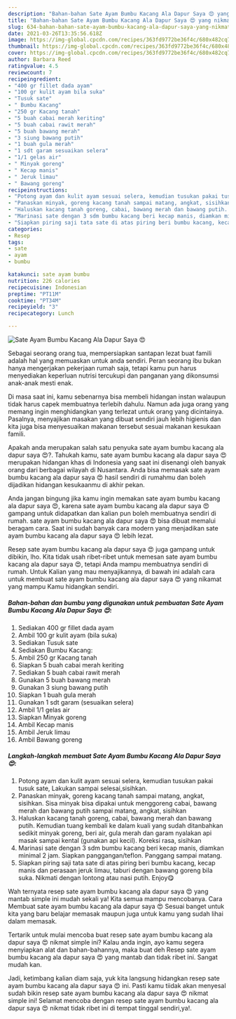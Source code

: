 ```yaml
---
description: "Bahan-bahan Sate Ayam Bumbu Kacang Ala Dapur Saya 😍 yang nikmat dan Mudah Dibuat"
title: "Bahan-bahan Sate Ayam Bumbu Kacang Ala Dapur Saya 😍 yang nikmat dan Mudah Dibuat"
slug: 634-bahan-bahan-sate-ayam-bumbu-kacang-ala-dapur-saya-yang-nikmat-dan-mudah-dibuat
date: 2021-03-26T13:35:56.618Z
image: https://img-global.cpcdn.com/recipes/363fd9772be36f4c/680x482cq70/sate-ayam-bumbu-kacang-ala-dapur-saya-😍-foto-resep-utama.jpg
thumbnail: https://img-global.cpcdn.com/recipes/363fd9772be36f4c/680x482cq70/sate-ayam-bumbu-kacang-ala-dapur-saya-😍-foto-resep-utama.jpg
cover: https://img-global.cpcdn.com/recipes/363fd9772be36f4c/680x482cq70/sate-ayam-bumbu-kacang-ala-dapur-saya-😍-foto-resep-utama.jpg
author: Barbara Reed
ratingvalue: 4.5
reviewcount: 7
recipeingredient:
- "400 gr fillet dada ayam"
- "100 gr kulit ayam bila suka"
- "Tusuk sate"
- " Bumbu Kacang"
- "250 gr Kacang tanah"
- "5 buah cabai merah keriting"
- "5 buah cabai rawit merah"
- "5 buah bawang merah"
- "3 siung bawang putih"
- "1 buah gula merah"
- "1 sdt garam sesuaikan selera"
- "1/1 gelas air"
- " Minyak goreng"
- " Kecap manis"
- " Jeruk limau"
- " Bawang goreng"
recipeinstructions:
- "Potong ayam dan kulit ayam sesuai selera, kemudian tusukan pakai tusuk sate, Lakukan sampai selesai,sisihkan."
- "Panaskan minyak, goreng kacang tanah sampai matang, angkat, sisihkan. Sisa minyak bisa dipakai untuk menggoreng cabai, bawang merah dan bawang putih sampai matang, angkat, sisihkan"
- "Haluskan kacang tanah goreng, cabai, bawang merah dan bawang putih. Kemudian tuang kembali ke dalam kuali yang sudah ditanbahkan sedikit minyak goreng, beri air, gula merah dan garam nyalakan api masak sampai kental (gunakan api kecil). Koreksi rasa, sisihkan"
- "Marinasi sate dengan 3 sdm bumbu kacang beri kecap manis, diamkan minimal 2 jam. Siapkan panggangan/teflon. Panggang sampai matang."
- "Siapkan piring saji tata sate di atas piring beri bumbu kacang, kecap manis dan perasaan jeruk limau, taburi dengan bawang goreng bila suka. Nikmati dengan lontong atau nasi putih. Enjoy😋"
categories:
- Resep
tags:
- sate
- ayam
- bumbu

katakunci: sate ayam bumbu 
nutrition: 226 calories
recipecuisine: Indonesian
preptime: "PT11M"
cooktime: "PT34M"
recipeyield: "3"
recipecategory: Lunch

---
```



![Sate Ayam Bumbu Kacang Ala Dapur Saya 😍](https://img-global.cpcdn.com/recipes/363fd9772be36f4c/680x482cq70/sate-ayam-bumbu-kacang-ala-dapur-saya-😍-foto-resep-utama.jpg)

Sebagai seorang orang tua, mempersiapkan santapan lezat buat famili adalah hal yang memuaskan untuk anda sendiri. Peran seorang ibu bukan hanya mengerjakan pekerjaan rumah saja, tetapi kamu pun harus menyediakan keperluan nutrisi tercukupi dan panganan yang dikonsumsi anak-anak mesti enak.

Di masa  saat ini, kamu sebenarnya bisa membeli hidangan instan walaupun tidak harus capek membuatnya terlebih dahulu. Namun ada juga orang yang memang ingin menghidangkan yang terlezat untuk orang yang dicintainya. Pasalnya, menyajikan masakan yang dibuat sendiri jauh lebih higienis dan kita juga bisa menyesuaikan makanan tersebut sesuai makanan kesukaan famili. 



Apakah anda merupakan salah satu penyuka sate ayam bumbu kacang ala dapur saya 😍?. Tahukah kamu, sate ayam bumbu kacang ala dapur saya 😍 merupakan hidangan khas di Indonesia yang saat ini disenangi oleh banyak orang dari berbagai wilayah di Nusantara. Anda bisa memasak sate ayam bumbu kacang ala dapur saya 😍 hasil sendiri di rumahmu dan boleh dijadikan hidangan kesukaanmu di akhir pekan.

Anda jangan bingung jika kamu ingin memakan sate ayam bumbu kacang ala dapur saya 😍, karena sate ayam bumbu kacang ala dapur saya 😍 gampang untuk didapatkan dan kalian pun boleh membuatnya sendiri di rumah. sate ayam bumbu kacang ala dapur saya 😍 bisa dibuat memalui beragam cara. Saat ini sudah banyak cara modern yang menjadikan sate ayam bumbu kacang ala dapur saya 😍 lebih lezat.

Resep sate ayam bumbu kacang ala dapur saya 😍 juga gampang untuk dibikin, lho. Kita tidak usah ribet-ribet untuk memesan sate ayam bumbu kacang ala dapur saya 😍, tetapi Anda mampu membuatnya sendiri di rumah. Untuk Kalian yang mau menyajikannya, di bawah ini adalah cara untuk membuat sate ayam bumbu kacang ala dapur saya 😍 yang nikamat yang mampu Kamu hidangkan sendiri.

<!--inarticleads1-->

##### Bahan-bahan dan bumbu yang digunakan untuk pembuatan Sate Ayam Bumbu Kacang Ala Dapur Saya 😍:

1. Sediakan 400 gr fillet dada ayam
1. Ambil 100 gr kulit ayam (bila suka)
1. Sediakan Tusuk sate
1. Sediakan  Bumbu Kacang:
1. Ambil 250 gr Kacang tanah
1. Siapkan 5 buah cabai merah keriting
1. Sediakan 5 buah cabai rawit merah
1. Gunakan 5 buah bawang merah
1. Gunakan 3 siung bawang putih
1. Siapkan 1 buah gula merah
1. Gunakan 1 sdt garam (sesuaikan selera)
1. Ambil 1/1 gelas air
1. Siapkan  Minyak goreng
1. Ambil  Kecap manis
1. Ambil  Jeruk limau
1. Ambil  Bawang goreng




<!--inarticleads2-->

##### Langkah-langkah membuat Sate Ayam Bumbu Kacang Ala Dapur Saya 😍:

1. Potong ayam dan kulit ayam sesuai selera, kemudian tusukan pakai tusuk sate, Lakukan sampai selesai,sisihkan.
1. Panaskan minyak, goreng kacang tanah sampai matang, angkat, sisihkan. Sisa minyak bisa dipakai untuk menggoreng cabai, bawang merah dan bawang putih sampai matang, angkat, sisihkan
1. Haluskan kacang tanah goreng, cabai, bawang merah dan bawang putih. Kemudian tuang kembali ke dalam kuali yang sudah ditanbahkan sedikit minyak goreng, beri air, gula merah dan garam nyalakan api masak sampai kental (gunakan api kecil). Koreksi rasa, sisihkan
1. Marinasi sate dengan 3 sdm bumbu kacang beri kecap manis, diamkan minimal 2 jam. Siapkan panggangan/teflon. Panggang sampai matang.
1. Siapkan piring saji tata sate di atas piring beri bumbu kacang, kecap manis dan perasaan jeruk limau, taburi dengan bawang goreng bila suka. Nikmati dengan lontong atau nasi putih. Enjoy😋




Wah ternyata resep sate ayam bumbu kacang ala dapur saya 😍 yang mantab simple ini mudah sekali ya! Kita semua mampu mencobanya. Cara Membuat sate ayam bumbu kacang ala dapur saya 😍 Sesuai banget untuk kita yang baru belajar memasak maupun juga untuk kamu yang sudah lihai dalam memasak.

Tertarik untuk mulai mencoba buat resep sate ayam bumbu kacang ala dapur saya 😍 nikmat simple ini? Kalau anda ingin, ayo kamu segera menyiapkan alat dan bahan-bahannya, maka buat deh Resep sate ayam bumbu kacang ala dapur saya 😍 yang mantab dan tidak ribet ini. Sangat mudah kan. 

Jadi, ketimbang kalian diam saja, yuk kita langsung hidangkan resep sate ayam bumbu kacang ala dapur saya 😍 ini. Pasti kamu tiidak akan menyesal sudah bikin resep sate ayam bumbu kacang ala dapur saya 😍 nikmat simple ini! Selamat mencoba dengan resep sate ayam bumbu kacang ala dapur saya 😍 nikmat tidak ribet ini di tempat tinggal sendiri,ya!.

